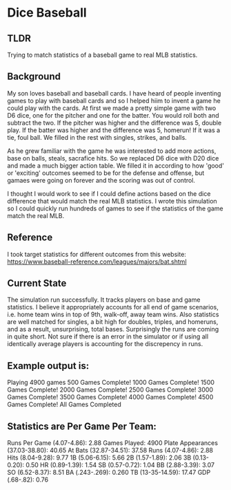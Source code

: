 # Dice Baseball
## TLDR
Trying to match statistics of a baseball game to real MLB statistics.
## Background
My son loves baseball and baseball cards.  I have heard of people inventing games to play with baseball cards and so I helped hiim to invent a game he could play with the cards.  At first we made a pretty simple game with two D6 dice, one for the pitcher and one for the batter.  You would roll both and subtract the two.  If the pitcher was higher and the difference was 5, double play.  If the batter was higher and the difference was 5, homerun!  If it was a tie, foul ball.  We filled in the rest with singles, strikes, and balls.

As he grew familiar with the game he was interested to add more actions, base on balls, steals, sacrafice hits.  So we replaced D6 dice with D20 dice and made a much bigger action table.  We filled it in according to how 'good' or 'exciting' outcomes seemed to be for the defense and offense, but gamaes were going on forever and the scoring was out of control.

I thought I would work to see if I could define actions based on the dice difference that would match the real MLB statistics.  I wrote this simulation so I could quickly run hundreds of games to see if the statistics of the game match the real MLB.
## Reference
I took target statistics for different outcomes from this website: https://www.baseball-reference.com/leagues/majors/bat.shtml
## Current State
The simulation run successfully.  It tracks players on base and game statistics.  I believe it appropriately accounts for all end of game scenarios, i.e. home team wins in top of 9th, walk-off, away team wins.  Also statistics are well matched for singles, a bit high for doubles, triples, and homeruns, and as a result, unsurprising, total bases.  Surprisingly the runs are coming in quite short.  Not sure if there is an error in the simulator or if using all identically average players is accounting for the discrepency in runs.
## Example output is:
Playing 4900 games
500 Games Complete!
1000 Games Complete!
1500 Games Complete!
2000 Games Complete!
2500 Games Complete!
3000 Games Complete!
3500 Games Complete!
4000 Games Complete!
4500 Games Complete!
All Games Completed

Statistics are Per Game Per Team: 
---------------------------------
Runs Per Game (4.07-4.86): 2.88 
Games Played: 4900 
Plate Appearances (37.03-38.80): 40.65 
At Bats (32.87-34.51): 37.58 
Runs (4.07-4.86): 2.88 
Hits (8.04-9.28): 9.77 
1B (5.06-6.15): 5.66 
2B (1.57-1.89): 2.06 
3B (0.13-0.20): 0.50 
HR (0.89-1.39): 1.54 
SB (0.57-0.72): 1.04 
BB (2.88-3.39): 3.07 
SO (6.52-8.37): 8.51 
BA (.243-.269): 0.260 
TB (13-35-14.59): 17.47 
GDP (.68-.82): 0.76
